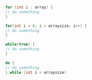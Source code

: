 
```cpp
for (int i : array) {
// do something
}
```

```cpp
for(int i = 0; i < arraysize; i++) {
// do something
}
```

```cpp
while(true) {
// do something
}
```

```cpp
do {
// do something
} while (int i < arraysize)
```

